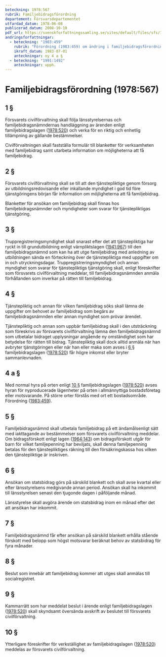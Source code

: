 ```yaml
---
beteckning: 1978:567
rubrik: Familjebidragsförordning
departement: Försvarsdepartementet
utfardad_datum: 1978-06-08
publicerad_datum: 2008-10-10
pdf_url: https://svenskforfattningssamling.se/sites/default/files/sfs/1978-06/SFS1978-567.pdf
andringsforfattningar:
  - beteckning: "1983:459"
    rubrik: "Förordning (1983:459) om ändring i familjebidragsförordningen (1978:567)"
    ikraft_datum: 1983-07-01
    anteckningar: ny 4 a §
  - beteckning: "1991:1492"
    anteckningar: upph.
---
```


# Familjebidragsförordning (1978:567)

## 1 §

Försvarets civilförvaltning skall följa länsstyrelsernas och familjebidragsnämndernas handläggning av ärenden enligt familjebidragslagen ([1978:520](https://selex.se/eli/sfs/1978/520)) och verka för en riktig och enhetlig tillämpning av gällande bestämmelser.

Civilförvaltningen skall fastställa formulär till blanketter för verksamheten med familjebidrag samt utarbeta information om möjligheterna att få familjebidrag.

## 2 §

Försvarets civilförvaltning skall se till att den tjänstepliktige genom försorg av utbildningsredovisande eller inkallande myndighet i god tid före tjänstgöringens början får information om möjligheterna att få familjebidrag.

Blanketter för ansökan om familjebidrag skall finnas hos familjebidragsnämnder och myndigheter som svarar för tjänstepliktigas tjänstgöring.

## 3 §

Truppregistreringsmyndighet skall snarast efter det att tjänstepliktiga har ryckt in till grundutbildning enligt värnpliktslagen ([1941:967](https://selex.se/eli/sfs/1941/967)) till den familjebidragsnämnd som kan ha att utge familjebidrag med anledning av utbildningen sända en förteckning över de tjänstepliktiga med uppgifter om in och utryckningsdagar. Truppregistreringsmyndighet och annan myndighet som svarar för tjänstepliktigs tjänstgöring skall, enligt föreskrifter som försvarets civilförvaltning meddelar, till familjebidragsnämnden anmäla förhållanden som inverkar på rätten till familjebidrag.

## 4 §

Tjänstepliktig och annan för vilken familjebidrag söks skall lämna de uppgifter om behovet av familjebidrag som begärs av familjebidragsnämnden eller annan myndighet som prövar ärendet.

Tjänstepliktig och annan som uppbär familjebidrag skall i den utsträckning som föreskrivs av försvarets civilförvaltning lämna den familjebidragsnämnd som utbetalar bidraget upplysningar angående ny omständighet som har betydelse för rätten till bidrag. Tjänstepliktig skall dock alltid anmäla när han avbryter tjänstgöringen eller när han eller maka som avses i [6 §](#6) familjebidragslagen ([1978:520](https://selex.se/eli/sfs/1978/520)) får högre inkomst eller bryter sammanlevnaden.

## 4 a §

Med normal hyra på orten enligt [10 §](#10) familjebidragslagen ([1978:520](https://selex.se/eli/sfs/1978/520)) avses hyran för nyproducerade lägenheter på orten i allmännyttiga bostadsföretag eller motsvarande. På större orter förstås med ort ett bostadsområde. Förordning ([1983:459](https://selex.se/eli/sfs/1983/459)).

## 5 §

Familjebidragsnämnd skall utbetala familjebidrag på ett ändamålsenligt sätt med iakttagande av bestämmelser som försvarets civilförvaltning meddelar. Om bidragsförskott enligt lagen ([1964:143](https://selex.se/eli/sfs/1964/143)) om bidragsförskott utgår för barn för vilket familjepenning har beviljats, skall denna familjepenning betalas för den tjänstepliktiges räkning till den försäkringskassa hos vilken den tjänstepliktige är inskriven.

## 6 §

Ansökan om statsbidrag görs på särskild blankett och skall avse kvartal eller efter länsstyrelsens medgivande annan period. Ansökan skall ha inkommit till länsstyrelsen senast den tjugonde dagen i påföljande månad.

Länsstyrelse skall avgöra ärende om statsbidrag inom en månad efter det att ansökan har inkommit.

## 7 §

Familjebidragsnämnd får efter ansökan på särskild blankett erhålla stående förskott med belopp som högst motsvarar beräknat behov av statsbidrag för fyra månader.

## 8 §

Beslut som innebär att familjebidrag kommer att utges skall anmälas till socialregistret.

## 9 §

Kammarrätt som har meddelat beslut i ärende enligt familjebidragslagen ([1978:520](https://selex.se/eli/sfs/1978/520)) skall skyndsamt översända avskrift av beslutet till försvarets civilförvaltning.

## 10 §

Ytterligare föreskrifter för verkställighet av familjebidragslagen ([1978:520](https://selex.se/eli/sfs/1978/520)) meddelas av försvarets civilförvaltning.